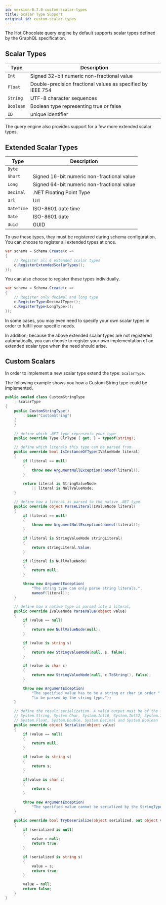 ```yaml
---
id: version-0.7.0-custom-scalar-types
title: Scalar Type Support
original_id: custom-scalar-types
---
```


The Hot Chocolate query engine by default supports scalar types defined by the GraphQL specification.

## Scalar Types

| Type      | Description                                                 |
| --------- | ----------------------------------------------------------- |
| `Int`     | Signed 32-bit numeric non-fractional value                  |
| `Float`   | Double-precision fractional values as specified by IEEE 754 |
| `String`  | UTF-8 character sequences                                   |
| `Boolean` | Boolean type representing true or false                     |
| `ID`      | unique identifier                                           |

The query engine also provides support for a few more extended scalar types.

## Extended Scalar Types

| Type       | Description                                                 |
| ---------- | ----------------------------------------------------------- |
| `Byte`     |                                                             |
| `Short`    | Signed 16-bit numeric non-fractional value                  |
| `Long`     | Signed 64-bit numeric non-fractional value                  |
| `Decimal`  | .NET Floating Point Type                                    |
| `Url`      | Url                                                         |
| `DateTime` | ISO-8601 date time                                          |
| `Date`     | ISO-8601 date                                               |
| `Uuid`     | GUID                                                        |

To use these types, they must be registered during schema configuration. You can choose to register all extended types at once.

```csharp
var schema = Schema.Create(c =>
{
    // Register all 6 extended scalar types
    c.RegisterExtendedScalarTypes();
});
```

You can also choose to register these types individually.

```csharp
var schema = Schema.Create(c =>
{
    // Register only decimal and long type
    c.RegisterType<DecimalType>();
    c.RegisterType<LongType>();
});
```

In some cases, you may even need to specify your own scalar types in order to fulfill your specific needs.

In addition; because the above extended scalar types are not registered automatically, you can choose to register your own implementation of an extended scalar type when the need should arise.

## Custom Scalars

In order to implement a new scalar type extend the type:  `ScalarType`.

The following example shows you how a Custom String type could be implemented.

```csharp
public sealed class CustomStringType
    : ScalarType
{
    public CustomStringType()
        : base("CustomString")
    {
    }

    // define which .NET type represents your type
    public override Type ClrType { get; } = typeof(string);

    // define which literals this type can be parsed from.
    public override bool IsInstanceOfType(IValueNode literal)
    {
        if (literal == null)
        {
            throw new ArgumentNullException(nameof(literal));
        }

        return literal is StringValueNode
            || literal is NullValueNode;
    }

    // define how a literal is parsed to the native .NET type.
    public override object ParseLiteral(IValueNode literal)
    {
        if (literal == null)
        {
            throw new ArgumentNullException(nameof(literal));
        }

        if (literal is StringValueNode stringLiteral)
        {
            return stringLiteral.Value;
        }

        if (literal is NullValueNode)
        {
            return null;
        }

        throw new ArgumentException(
            "The string type can only parse string literals.",
            nameof(literal));
    }

    // define how a native type is parsed into a literal,
    public override IValueNode ParseValue(object value)
    {
        if (value == null)
        {
            return new NullValueNode(null);
        }

        if (value is string s)
        {
            return new StringValueNode(null, s, false);
        }

        if (value is char c)
        {
            return new StringValueNode(null, c.ToString(), false);
        }

        throw new ArgumentException(
            "The specified value has to be a string or char in order " +
            "to be parsed by the string type.");
    }

    // define the result serialization. A valid output must be of the following .NET types:
    // System.String, System.Char, System.Int16, System.Int32, System.Int64,
    // System.Float, System.Double, System.Decimal and System.Boolean
    public override object Serialize(object value)
    {
        if (value == null)
        {
            return null;
        }

        if (value is string s)
        {
            return s;
        }

        if(value is char c)
        {
            return c;
        }

        throw new ArgumentException(
            "The specified value cannot be serialized by the StringType.");
    }

    public override bool TryDeserialize(object serialized, out object value)
    {
        if (serialized is null)
        {
            value = null;
            return true;
        }

        if (serialized is string s)
        {
            value = s;
            return true;
        }

        value = null;
        return false;
    }
}
```
